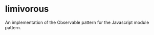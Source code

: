limivorous
==========

 An implementation of the Observable pattern for the Javascript module pattern.
